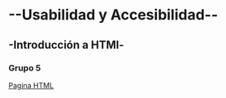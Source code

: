 #			--Usabilidad y Accesibilidad--

##			-Introducción a HTMl-

### Grupo 5

[Pagina HTML](./index.html)
      

